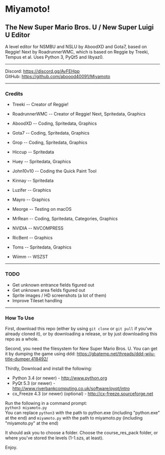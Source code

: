 # Miyamoto!
## The New Super Mario Bros. U / New Super Luigi U Editor
A level editor for NSMBU and NSLU by AboodXD and Gota7, based on Reggie! Next by RoadrunnerWMC, which is based on Reggie by Treeki, Tempus et al. Uses Python 3, PyQt5 and libyaz0.

----------------------------------------------------------------

Discord: https://discord.gg/AvFEHpp  
GitHub: https://github.com/aboood40091/Miyamoto  

----------------------------------------------------------------

### Credits
* Treeki -- Creator of Reggie!
* RoadrunnerWMC -- Creator of Reggie! Next, Spritedata, Graphics
  
* AboodXD -- Coding, Spritedata, Graphics
* Gota7 -- Coding, Spritedata, Graphics
* Grop -- Coding, Spritedata, Graphics
* Hiccup -- Spritedata
* Huey -- Spritedata, Graphics
* John10v10 -- Coding the Quick Paint Tool
* Kinnay -- Spritedata
* Luzifer -- Graphics
* Mayro -- Graphics
* Meorge -- Testing on macOS
* MrRean -- Coding, Spritedata, Categories, Graphics
* NVIDIA -- NVCOMPRESS
* RicBent -- Graphics
* Toms -- Spritedata, Graphics
* Wiimm -- WSZST

----------------------------------------------------------------

### TODO
- Get unknown entrance fields figured out
- Get unknown area fields figured out
- Sprite images / HD screenshots (a lot of them)
- Improve Tileset handling

----------------------------------------------------------------

### How To Use
First, download this repo (either by using ```git clone``` or ```git pull``` if you've already cloned it), or by downloading a release, or by just downloading this repo as a whole.

Second, you need the filesystem for New Super Mario Bros. U. You can get it by dumping the game using ddd: https://gbatemp.net/threads/ddd-wiiu-title-dumper.418492/

Thirdly, Download and install the following:
 * Python 3.4 (or newer) - http://www.python.org
 * PyQt 5.3 (or newer) - http://www.riverbankcomputing.co.uk/software/pyqt/intro
 * cx_Freeze 4.3 (or newer) (optional) - http://cx-freeze.sourceforge.net  

Run the following in a command prompt:  
`python3 miyamoto.py`  
You can replace `python3` with the path to python.exe (including "python.exe" at the end) and `miyamoto.py` with the path to miyamoto.py (including "miyamoto.py" at the end)  
  
It should ask you to choose a folder. Choose the course_res_pack folder, or where you've stored the levels (1-1.szs, at least).

Enjoy.
